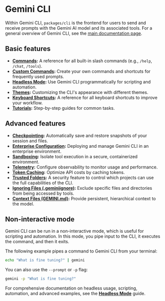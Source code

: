 # Gemini CLI

Within Gemini CLI, `packages/cli` is the frontend for users to send and receive prompts with the Gemini AI model and its associated tools. For a general overview of Gemini CLI, see the [main documentation page](../index.md).

## Basic features

- **[Commands](./commands.md):** A reference for all built-in slash commands (e.g., `/help`, `/chat`, `/tools`).
- **[Custom Commands](./custom-commands.md):** Create your own commands and shortcuts for frequently used prompts.
- **[Headless Mode](./headless.md):** Use Gemini CLI programmatically for scripting and automation.
- **[Themes](./themes.md):** Customizing the CLI's appearance with different themes.
- **[Keyboard Shortcuts](./keyboard-shortcuts.md):** A reference for all keyboard shortcuts to improve your workflow.
- **[Tutorials](./tutorials.md):** Step-by-step guides for common tasks.

## Advanced features

- **[Checkpointing](./checkpointing.md):** Automatically save and restore snapshots of your session and files.
- **[Enterprise Configuration](./enterprise.md):** Deploying and manage Gemini CLI in an enterprise environment.
- **[Sandboxing](./sandbox.md):** Isolate tool execution in a secure, containerized environment.
- **[Telemetry](./telemetry.md):** Configure observability to monitor usage and performance.
- **[Token Caching](./token-caching.md):** Optimize API costs by caching tokens.
- **[Trusted Folders](./trusted-folders.md):** A security feature to control which projects can use the full capabilities of the CLI.
- **[Ignoring Files (.geminiignore)](./gemini-ignore.md):** Exclude specific files and directories from being accessed by tools.
- **[Context Files (GEMINI.md)](./gemini-md.md):** Provide persistent, hierarchical context to the model.

## Non-interactive mode

Gemini CLI can be run in a non-interactive mode, which is useful for scripting and automation. In this mode, you pipe input to the CLI, it executes the command, and then it exits.

The following example pipes a command to Gemini CLI from your terminal:

```bash
echo "What is fine tuning?" | gemini
```

You can also use the `--prompt` or `-p` flag:

```bash
gemini -p "What is fine tuning?"
```

For comprehensive documentation on headless usage, scripting, automation, and advanced examples, see the **[Headless Mode](./headless.md)** guide.
